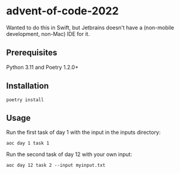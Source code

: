 # advent-of-code-2022

Wanted to do this in Swift, but Jetbrains doesn't have a (non-mobile development, non-Mac) IDE
for it.

## Prerequisites

Python 3.11 and Poetry 1.2.0+

## Installation

```shell
poetry install
```

## Usage

Run the first task of day 1 with the input in the inputs directory:
```shell
aoc day 1 task 1
```

Run the second task of day 12 with your own input:
```shell
aoc day 12 task 2 --input myinput.txt
```
